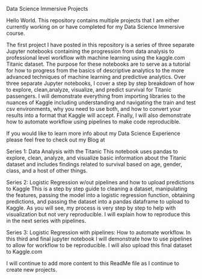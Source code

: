 Data Science Immersive Projects

Hello World. This repository contains multiple projects that I am either currently working on or have completed for my Data Science Immersive course.

The first project I have posted in this repository is a series of three separate Jupyter notebooks containing the progression from data analysis to professional level workflow with machine learning using the kaggle.com Titanic dataset. The purpose for these notebooks are to serve as a tutorial for how to progress from the basics of descriptive analytics to the more advanced techniques of machine learning and predictive analytics. Over three separate Jupyter notebooks, I cover a step by step breakdown of how to explore, clean,analyze, visualize, and predict survival for Titanic passengers. I will demonstrate everything from importing libraries to the nuances of Kaggle including understanding and navigating the train and test csv environments, why you need to use both, and how to convert your results into a format that Kaggle will accept. Finally, I will also demonstrate how to automate workflow using pipelines to make code reproducible. 

If you would like to learn more info about my Data Science Experience please feel free to check out my Blog at 


Series 1: Data Analysis with the Titanic
This notebook uses pandas to explore, clean, analyze, and visualize basic information about the Titanic dataset and includes findings related to survival based on age, gender, class, and a host of other things. 

Series 2: Logistic Regression w/out pipelines and how to upload predictions to Kaggle
This is a step by step guide to cleaning a dataset, manipulating the features, passing the model into a logistic regression function, obtaining predictions, and passing the dataset into a pandas dataframe to upload to Kaggle. As you will see, my process is very step by step to help with visualization but not very reproducible. I will explain how to reproduce this in the next series with pipelines. 

Series 3: Logistic Regression with pipelines: How to automate workflow. 
In this third and final jupyter notebook I will demonstrate how to use pipelines to allow for workflow to be reproducible. I will also upload this final dataset to Kaggle.com


I will continue to add more content to this ReadMe file as I continue to create new projects.

